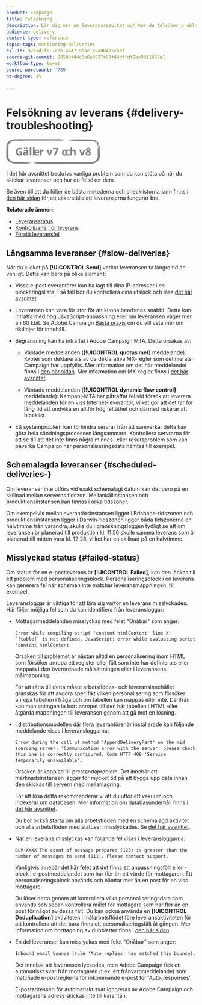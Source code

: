 ```yaml
---
product: campaign
title: Felsökning
description: Lär dig mer om leveransresultat och hur du felsöker problem som rör leveransövervakning.
audience: delivery
content-type: reference
topic-tags: monitoring-deliveries
exl-id: 37b1d7fb-7ceb-4647-9aac-c8a80495c5bf
source-git-commit: 20509f44c5b8e0827a09f44dffdf2ec9d11652a1
workflow-type: tm+mt
source-wordcount: '789'
ht-degree: 1%

---
```


# Felsökning av leverans {#delivery-troubleshooting}

![](../../assets/common.svg)

I det här avsnittet beskrivs vanliga problem som du kan stöta på när du skickar leveranser och hur du felsöker dem.

Se även till att du följer de bästa metoderna och checklistorna som finns i [den här sidan](delivery-performances.md) för att säkerställa att leveranserna fungerar bra.

**Relaterade ämnen:**

* [Leveransstatus](delivery-statuses.md)
* [Kontrollpanel för leverans](delivery-dashboard.md)
* [Förstå leveransfel](understanding-delivery-failures.md)

## Långsamma leveranser {#slow-deliveries}

När du klickat på **[!UICONTROL Send]** verkar leveransen ta längre tid än vanligt. Detta kan bero på olika element:

* Vissa e-postleverantörer kan ha lagt till dina IP-adresser i en blockeringslista. I så fall bör du kontrollera dina utskick och läsa [det här avsnittet](about-deliverability.md).

* Leveransen kan vara för stor för att kunna bearbetas snabbt. Detta kan inträffa med hög JavaScript-anpassning eller om leveransen väger mer än 60 kbit. Se Adobe Campaign [Bästa praxis](delivery-best-practices.md) om du vill veta mer om riktlinjer för innehåll.

* Begränsning kan ha inträffat i Adobe Campaign MTA. Detta orsakas av:

   * Väntade meddelanden (**[!UICONTROL quotas met]** meddelande): Kvoter som deklarerats av de deklarativa MX-regler som definierats i Campaign har uppfyllts. Mer information om det här meddelandet finns i [den här sidan](deliverability-faq.md). Mer information om MX-regler finns i [det här avsnittet](../../installation/using/email-deliverability.md#about-mx-rules).

   * Väntade meddelanden (**[!UICONTROL dynamic flow control]** meddelande): Kampanj-MTA har påträffat fel vid försök att leverera meddelanden för en viss Internet-leverantör, vilket gör att det tar för lång tid att undvika en alltför hög feltäthet och därmed riskerar att blocklist.

* Ett systemproblem kan förhindra servrar från att samverka: detta kan göra hela sändningsprocessen långsammare. Kontrollera servrarna för att se till att det inte finns några minnes- eller resursproblem som kan påverka Campaign när personaliseringsdata hämtas till exempel.

## Schemalagda leveranser {#scheduled-deliveries-}

Om leveranser inte utförs vid exakt schemalagt datum kan det bero på en skillnad mellan serverns tidszon. Mellankällinstansen och produktionsinstansen kan finnas i olika tidszoner.

Om exempelvis mellanleverantörsinstansen ligger i Brisbane-tidszonen och produktionsinstansen ligger i Darwin-tidszonen ligger båda tidszonerna en halvtimme från varandra, skulle du i granskningsloggen tydligt se att om leveransen är planerad till produktion kl. 11.56 skulle samma leverans som är planerad till mitten vara kl. 12.26, vilket har en skillnad på en halvtimme.

## Misslyckad status {#failed-status}

Om status för en e-postleverans är **[!UICONTROL Failed]**, kan den länkas till ett problem med personaliseringsblock. Personaliseringsblock i en leverans kan generera fel när scheman inte matchar leveransmappningen, till exempel.

Leveransloggar är viktiga för att lära sig varför en leverans misslyckades. Här följer möjliga fel som du kan identifiera från leveransloggar:

* Mottagarmeddelanden misslyckas med felet &quot;Onåbar&quot; som anger:

   ```
   Error while compiling script 'content htmlContent' line X: `[table]` is not defined. JavaScript: error while evaluating script 'content htmlContent
   ```

   Orsaken till problemet är nästan alltid en personalisering inom HTML som försöker anropa ett register eller fält som inte har definierats eller mappats i den överordnade målsättningen eller i leveransens målmappning.

   För att rätta till detta måste arbetsflödes- och leveransinnehållet granskas för att avgöra specifikt vilken personalisering som försöker anropa tabellen i fråga och om tabellen kan mappas eller inte. Därifrån kan man antingen ta bort anropet till den här tabellen i HTML eller åtgärda mappningen till leveransen genom att gå mot en lösning.

* I distributionsmodellen där flera leverantörer är installerade kan följande meddelande visas i leveransloggarna:

   ```
   Error during the call of method 'AppendDeliveryPart' on the mid sourcing server: 'Communication error with the server: please check this one is correctly configured. Code HTTP 408 'Service temporarily unavailable'.
   ```

   Orsaken är kopplad till prestandaproblem. Det innebär att marknadsinstansen lägger för mycket tid på att bygga upp data innan den skickas till servern med mellanlagring.

   För att lösa detta rekommenderar vi att du utför ett vakuum och indexerar om databasen. Mer information om databasunderhåll finns i [det här avsnittet](../../production/using/recommendations.md).

   Du bör också starta om alla arbetsflöden med en schemalagd aktivitet och alla arbetsflöden med statusen misslyckades. Se [det här avsnittet](../../workflow/using/scheduler.md).

* När en leverans misslyckas kan följande fel visas i leveransloggarna:

   ```
   DLV-XXXX The count of message prepared (123) is greater than the number of messages to send (111). Please contact support.
   ```

   Vanligtvis innebär det här felet att det finns ett anpassningsfält eller -block i e-postmeddelandet som har fler än ett värde för mottagaren. Ett personaliseringsblock används och hämtar mer än en post för en viss mottagare.

   Du löser detta genom att kontrollera vilka personaliseringsdata som används och sedan kontrollera målet för mottagare som har fler än en post för något av dessa fält. Du kan också använda en **[!UICONTROL Deduplication]** aktiviteten i målarbetsflödet före leveransaktiviteten för att kontrollera att det bara finns ett personaliseringsfält åt gången. Mer information om borttagning av dubbletter finns i [den här sidan](../../workflow/using/deduplication.md).

* En del leveranser kan misslyckas med felet &quot;Onåbar&quot; som anger:

   ```
   Inbound email bounce (rule 'Auto_replies' has matched this bounce).
   ```

   Det innebär att leveransen lyckades, men Adobe Campaign fick ett automatiskt svar från mottagaren (t.ex. ett frånvaromeddelande) som matchade e-postreglerna för inkommande e-post för &#39;Auto_responses&#39;.

   E-postadressen för automatiskt svar ignoreras av Adobe Campaign och mottagarens adress skickas inte till karantän.
